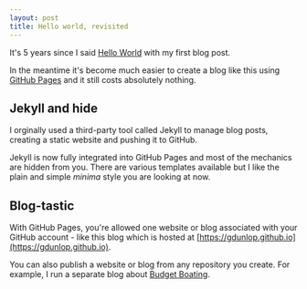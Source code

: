 ```yaml
---
layout: post
title: Hello world, revisited
---
```

It's 5 years since I said [Hello World]({{site.baseurl}}/Hello-world) with my first blog post.

In the meantime it's become much easier to create a blog like this using [GitHub Pages](https://pages.github.com) and it still costs absolutely nothing.

## Jekyll and hide
I orginally used a third-party tool called Jekyll to manage blog posts, creating a static website and pushing it to GitHub.

Jekyll is now fully integrated into GitHub Pages and most of the mechanics are hidden from you. There are various templates available but I like the plain and simple *minima* style you are looking at now.

## Blog-tastic
With GitHub Pages, you're allowed one website or blog associated with your GitHub account - like this blog which is hosted at [https://gdunlop.github.io](https://gdunlop.github.io).

You can also publish a website or blog from any repository you create. For example, I run a separate blog about [Budget Boating](https://gdunlop.github.io/budget-boating).
